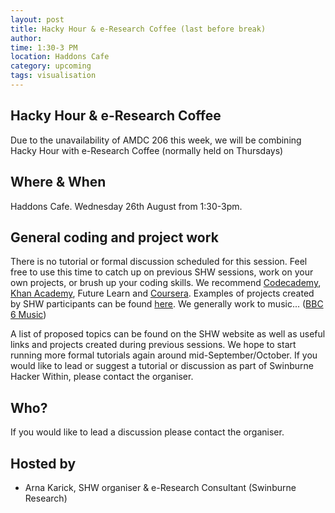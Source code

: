 ```yaml
---
layout: post
title: Hacky Hour & e-Research Coffee (last before break)
author: 
time: 1:30-3 PM
location: Haddons Cafe
category: upcoming
tags: visualisation
---
```



## Hacky Hour & e-Research Coffee

Due to the unavailability of AMDC 206 this week, we will be combining Hacky Hour with e-Research Coffee (normally held on Thursdays)

## Where & When

Haddons Cafe. Wednesday 26th August from 1:30-3pm.

## General coding and project work

There is no tutorial or formal discussion scheduled for this
session. Feel free to use this time to catch up on previous SHW
sessions, work on your own projects, or brush up your coding
skills. We recommend [Codecademy](http://www.codecademy.com), [Khan
Academy](https://www.khanacademy.org), Future Learn and 
[Coursera](https://www.coursera.org). Examples of
projects created by SHW participants can be found
[here](http://thehackerwithin.github.io/swinburne/links.html). We
generally work to music... ([BBC 6
Music](http://www.bbc.co.uk/6music))

A list of proposed topics can be found on the SHW website as well as useful links and projects created during previous sessions. We hope to start running more formal tutorials again around mid-September/October. If you would like to lead or suggest a tutorial or discussion as part of Swinburne Hacker Within, please contact the organiser. 

## Who?

If you would like to lead a discussion please contact the organiser.


## Hosted by

* Arna Karick, SHW organiser & e-Research Consultant (Swinburne Research)
